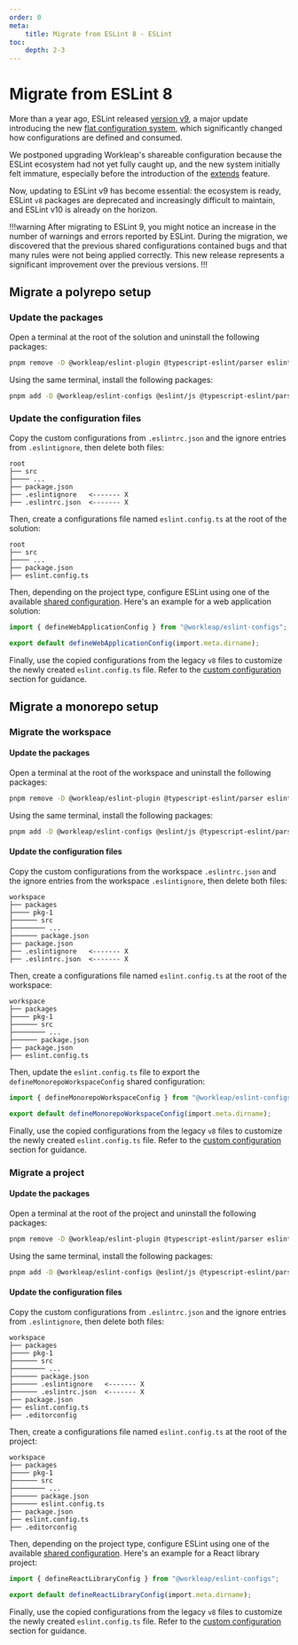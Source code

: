 ```yaml
---
order: 0
meta:
    title: Migrate from ESLint 8 - ESLint
toc:
    depth: 2-3
---
```


# Migrate from ESLint 8

More than a year ago, ESLint released [version v9](https://eslint.org/blog/2024/04/eslint-v9.0.0-released/), a major update introducing the new [flat configuration system](https://eslint.org/blog/2022/08/new-config-system-part-2/), which significantly changed how configurations are defined and consumed.

We postponed upgrading Workleap's shareable configuration because the ESLint ecosystem had not yet fully caught up, and the new system initially felt immature, especially before the introduction of the [extends](https://eslint.org/blog/2025/03/flat-config-extends-define-config-global-ignores/) feature.

Now, updating to ESLint v9 has become essential: the ecosystem is ready, ESLint `v8` packages are deprecated and increasingly difficult to maintain, and ESLint v10 is already on the horizon.

!!!warning
After migrating to ESLint 9, you might notice an increase in the number of warnings and errors reported by ESLint. During the migration, we discovered that the previous shared configurations contained bugs and that many rules were not being applied correctly. This new release represents a significant improvement over the previous versions.
!!!

## Migrate a polyrepo setup

### Update the packages

Open a terminal at the root of the solution and uninstall the following packages:

```bash
pnpm remove -D @workleap/eslint-plugin @typescript-eslint/parser eslint
```

Using the same terminal, install the following packages:

```bash
pnpm add -D @workleap/eslint-configs @eslint/js @typescript-eslint/parser @types/node eslint typescript-eslint
```

### Update the configuration files

Copy the custom configurations from `.eslintrc.json` and the ignore entries from `.eslintignore`, then delete both files:

``` !#5-6
root
├── src
├──── ...
├── package.json
├── .eslintignore   <------- X
├── .eslintrc.json  <------- X
```

Then, create a configurations file named `eslint.config.ts` at the root of the solution:

``` !#5
root
├── src
├──── ...
├── package.json
├── eslint.config.ts
```

Then, depending on the project type, configure ESLint using one of the available [shared configuration](setup-polyrepo.md#configure-eslint). Here's an example for a web application solution:

```ts eslint.config.ts
import { defineWebApplicationConfig } from "@workleap/eslint-configs";

export default defineWebApplicationConfig(import.meta.dirname);
```

Finally, use the copied configurations from the legacy `v8` files to customize the newly created `eslint.config.ts` file. Refer to the [custom configuration](./custom-configuration.md) section for guidance.

## Migrate a monorepo setup

### Migrate the workspace

#### Update the packages

Open a terminal at the root of the workspace and uninstall the following packages:

```bash
pnpm remove -D @workleap/eslint-plugin @typescript-eslint/parser eslint
```

Using the same terminal, install the following packages:

```bash
pnpm add -D @workleap/eslint-configs @eslint/js @typescript-eslint/parser @types/node eslint typescript-eslint
```

#### Update the configuration files

Copy the custom configurations from the workspace `.eslintrc.json` and the ignore entries from the workspace `.eslintignore`, then delete both files:

``` !#8-9
workspace
├── packages
├──── pkg-1
├────── src
├──────── ...
├────── package.json
├── package.json
├── .eslintignore   <------- X
├── .eslintrc.json  <------- X
```

Then, create a configurations file named `eslint.config.ts` at the root of the workspace:

``` !#8
workspace
├── packages
├──── pkg-1
├────── src
├──────── ...
├────── package.json
├── package.json
├── eslint.config.ts
```

Then, update the `eslint.config.ts` file to export the `defineMonorepoWorkspaceConfig` shared configuration:

```ts eslint.config.ts
import { defineMonorepoWorkspaceConfig } from "@workleap/eslint-configs";

export default defineMonorepoWorkspaceConfig(import.meta.dirname);
```

Finally, use the copied configurations from the legacy `v8` files to customize the newly created `eslint.config.ts` file. Refer to the [custom configuration](./custom-configuration.md) section for guidance.

### Migrate a project

#### Update the packages

Open a terminal at the root of the project and uninstall the following packages:

```bash
pnpm remove -D @workleap/eslint-plugin @typescript-eslint/parser eslint
```

Using the same terminal, install the following packages:

```bash
pnpm add -D @workleap/eslint-configs @eslint/js @typescript-eslint/parser @types/node eslint typescript-eslint
```

#### Update the configuration files

Copy the custom configurations from `.eslintrc.json` and the ignore entries from `.eslintignore`, then delete both files:

``` !#7-8
workspace
├── packages
├──── pkg-1
├────── src
├──────── ...
├────── package.json
├────── .eslintignore   <------- X
├────── .eslintrc.json  <------- X
├── package.json
├── eslint.config.ts
├── .editorconfig
```

Then, create a configurations file named `eslint.config.ts` at the root of the project:

``` !#7
workspace
├── packages
├──── pkg-1
├────── src
├──────── ...
├────── package.json
├────── eslint.config.ts
├── package.json
├── eslint.config.ts
├── .editorconfig
```

Then, depending on the project type, configure ESLint using one of the available [shared configuration](setup-polyrepo.md#configure-eslint). Here's an example for a React library project:

```ts eslint.config.ts
import { defineReactLibraryConfig } from "@workleap/eslint-configs";

export default defineReactLibraryConfig(import.meta.dirname);
```

Finally, use the copied configurations from the legacy `v8` files to customize the newly created `eslint.config.ts` file. Refer to the [custom configuration](./custom-configuration.md) section for guidance.
